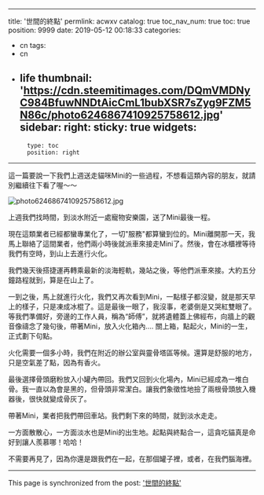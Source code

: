 
---
title: '世間的終點'
permlink: acwxv
catalog: true
toc_nav_num: true
toc: true
position: 9999
date: 2019-05-12 00:18:33
categories:
- cn
tags:
- cn
- life
thumbnail: 'https://cdn.steemitimages.com/DQmVMDNyC984BfuwNNDtAicCmL1bubXSR7sZyg9FZM5N86c/photo6246867410925758612.jpg'
sidebar:
    right:
        sticky: true
widgets:
    -
        type: toc
        position: right
---


這一篇要說一下我們上週送走貓咪Mini的一些過程，不想看這類內容的朋友，就請別繼續往下看了喔～～

![photo6246867410925758612.jpg](https://cdn.steemitimages.com/DQmVMDNyC984BfuwNNDtAicCmL1bubXSR7sZyg9FZM5N86c/photo6246867410925758612.jpg)

上週我們找時間，到淡水附近一處寵物安樂園，送了Mini最後一程。

現在這類業者已經都蠻專業化了，一切"服務"都算蠻到位的。Mini離開那一天，我馬上聯絡了這間業者，他們兩小時後就派車來接走Mini了。然後，會在冰櫃裡等待我們有空時，到山上去進行火化。

我們幾天後搭捷運再轉乘最新的淡海輕軌，幾站之後，等他們派車來接。大約五分鐘路程就到，算是在山上了。

一到之後，馬上就進行火化，我們又再次看到Mini，一點樣子都沒變，就是那天早上的樣子，只是凍成冰棍了。這是最後一眼了，我沒事，老婆倒是又哭紅雙眼了。等我們準備好，旁邊的工作人員，稱為“師傅”，就將遺體蓋上佛經布，向牆上的觀音像禱念了幾句後，帶著Mini，放入火化箱內.... 關上箱，點起火，Mini的一生，正式劃下句點。

火化需要一個多小時，我們在附近的辦公室與靈骨塔區等候。還算是舒服的地方，只是空氣差了點，因為有香火。

最後選擇骨頭磨粉放入小罐內帶回。我們又回到火化場內，Mini已經成為一堆白骨。我一直以為會是黑的，但骨頭非常潔白。讓我們象徵性地撿了兩根骨頭放入機器後，很快就變成骨灰了。

帶著Mini，業者把我們帶回車站。我們剩下來的時間，就到淡水走走。

一方面散散心，一方面淡水也是Mini的出生地。起點與終點合一，這貪吃貓真是命好到讓人羨慕哪！哈哈！

不需要再見了，因為你還是跟我們在一起，在那個罐子裡，或者，在我們腦海裡。

- - -

This page is synchronized from the post: ['世間的終點'](https://steemit.com/@deanliu/acwxv)

